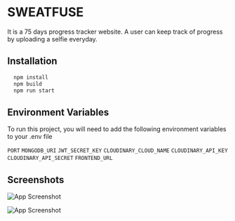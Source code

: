# SWEATFUSE

It is a 75 days progress tracker website. A user can keep track of progress by uploading a selfie everyday.

## Installation

```bash
  npm install
  npm build
  npm run start
```

## Environment Variables

To run this project, you will need to add the following environment variables to your .env file

`PORT`
`MONGODB_URI`
`JWT_SECRET_KEY`
`CLOUDINARY_CLOUD_NAME`
`CLOUDINARY_API_KEY`
`CLOUDINARY_API_SECRET`
`FRONTEND_URL`

## Screenshots

![App Screenshot](https://iili.io/dfB4Hb4.png)

![App Screenshot](https://iili.io/dfB47rF.png)

